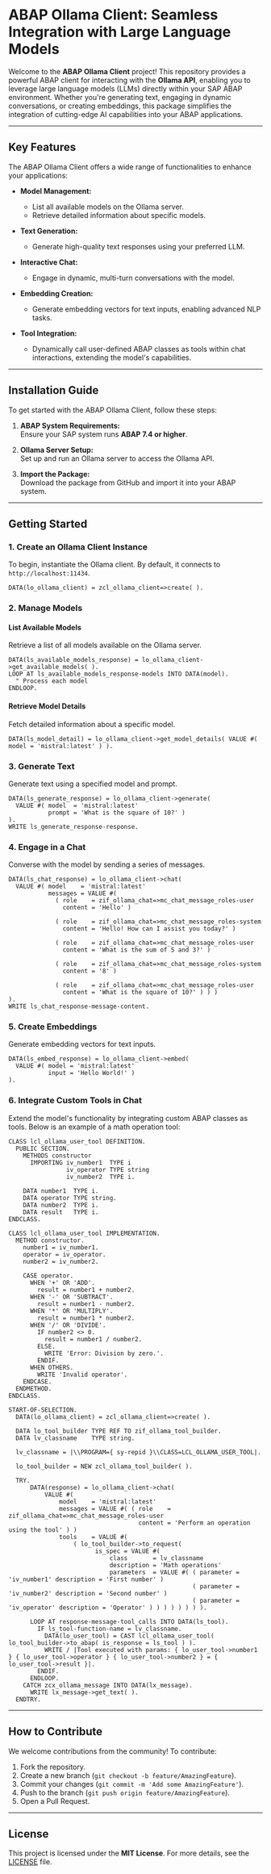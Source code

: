 # ABAP Ollama Client: Seamless Integration with Large Language Models

Welcome to the **ABAP Ollama Client** project! This repository provides a powerful ABAP client for interacting with the **Ollama API**, enabling you to leverage large language models (LLMs) directly within your SAP ABAP environment. Whether you're generating text, engaging in dynamic conversations, or creating embeddings, this package simplifies the integration of cutting-edge AI capabilities into your ABAP applications.

---

## Key Features

The ABAP Ollama Client offers a wide range of functionalities to enhance your applications:

- **Model Management:**  
  - List all available models on the Ollama server.  
  - Retrieve detailed information about specific models.  

- **Text Generation:**  
  - Generate high-quality text responses using your preferred LLM.  

- **Interactive Chat:**  
  - Engage in dynamic, multi-turn conversations with the model.  

- **Embedding Creation:**  
  - Generate embedding vectors for text inputs, enabling advanced NLP tasks.  

- **Tool Integration:**  
  - Dynamically call user-defined ABAP classes as tools within chat interactions, extending the model's capabilities.  

---

## Installation Guide

To get started with the ABAP Ollama Client, follow these steps:

1. **ABAP System Requirements:**  
   Ensure your SAP system runs **ABAP 7.4 or higher**.  

2. **Ollama Server Setup:**  
   Set up and run an Ollama server to access the Ollama API.  

3. **Import the Package:**  
   Download the package from GitHub and import it into your ABAP system.  

---

## Getting Started

### 1. Create an Ollama Client Instance

To begin, instantiate the Ollama client. By default, it connects to `http://localhost:11434`.

```abap
DATA(lo_ollama_client) = zcl_ollama_client=>create( ).
```

### 2. Manage Models

#### List Available Models

Retrieve a list of all models available on the Ollama server.

```abap
DATA(ls_available_models_response) = lo_ollama_client->get_available_models( ).
LOOP AT ls_available_models_response-models INTO DATA(model).
  " Process each model
ENDLOOP.
```

#### Retrieve Model Details

Fetch detailed information about a specific model.

```abap
DATA(ls_model_detail) = lo_ollama_client->get_model_details( VALUE #( model = 'mistral:latest' ) ).
```

### 3. Generate Text

Generate text using a specified model and prompt.

```abap
DATA(ls_generate_response) = lo_ollama_client->generate(
  VALUE #( model  = 'mistral:latest'
           prompt = 'What is the square of 10?' )
).
WRITE ls_generate_response-response.
```

### 4. Engage in a Chat

Converse with the model by sending a series of messages.

```abap
DATA(ls_chat_response) = lo_ollama_client->chat(
  VALUE #( model    = 'mistral:latest'
           messages = VALUE #(
             ( role    = zif_ollama_chat=>mc_chat_message_roles-user
               content = 'Hello' )

             ( role    = zif_ollama_chat=>mc_chat_message_roles-system
               content = 'Hello! How can I assist you today?' )

             ( role    = zif_ollama_chat=>mc_chat_message_roles-user
               content = 'What is the sum of 5 and 3?' )

             ( role    = zif_ollama_chat=>mc_chat_message_roles-system
               content = '8' )

             ( role    = zif_ollama_chat=>mc_chat_message_roles-user
               content = 'What is the square of 10?' ) ) )
).
WRITE ls_chat_response-message-content.
```

### 5. Create Embeddings

Generate embedding vectors for text inputs.

```abap
DATA(ls_embed_response) = lo_ollama_client->embed(
  VALUE #( model = 'mistral:latest'
           input = 'Hello World!' )
).
```

### 6. Integrate Custom Tools in Chat

Extend the model's functionality by integrating custom ABAP classes as tools. Below is an example of a math operation tool:

```abap
CLASS lcl_ollama_user_tool DEFINITION.
  PUBLIC SECTION.
    METHODS constructor
      IMPORTING iv_number1  TYPE i
                iv_operator TYPE string
                iv_number2  TYPE i.

    DATA number1  TYPE i.
    DATA operator TYPE string.
    DATA number2  TYPE i.
    DATA result   TYPE i.
ENDCLASS.

CLASS lcl_ollama_user_tool IMPLEMENTATION.
  METHOD constructor.
    number1 = iv_number1.
    operator = iv_operator.
    number2 = iv_number2.

    CASE operator.
      WHEN '+' OR 'ADD'.
        result = number1 + number2.
      WHEN '-' OR 'SUBTRACT'.
        result = number1 - number2.
      WHEN '*' OR 'MULTIPLY'.
        result = number1 * number2.
      WHEN '/' OR 'DIVIDE'.
        IF number2 <> 0.
          result = number1 / number2.
        ELSE.
          WRITE 'Error: Division by zero.'.
        ENDIF.
      WHEN OTHERS.
        WRITE 'Invalid operator'.
    ENDCASE.
  ENDMETHOD.
ENDCLASS.

START-OF-SELECTION.
  DATA(lo_ollama_client) = zcl_ollama_client=>create( ).

  DATA lo_tool_builder TYPE REF TO zif_ollama_tool_builder.
  DATA lv_classname    TYPE string.

  lv_classname = |\\PROGRAM={ sy-repid }\\CLASS=LCL_OLLAMA_USER_TOOL|.

  lo_tool_builder = NEW zcl_ollama_tool_builder( ).

  TRY.
      DATA(response) = lo_ollama_client->chat(
          VALUE #(
              model    = 'mistral:latest'
              messages = VALUE #( ( role    = zif_ollama_chat=>mc_chat_message_roles-user
                                    content = 'Perform an operation using the tool' ) )
              tools    = VALUE #(
                  ( lo_tool_builder->to_request(
                        is_spec = VALUE #(
                            class       = lv_classname
                            description = 'Math operations'
                            parameters  = VALUE #( ( parameter = 'iv_number1' description = 'First number' )
                                                   ( parameter = 'iv_number2' description = 'Second number' )
                                                   ( parameter = 'iv_operator' description = 'Operator' ) ) ) ) ) ) ) ).

      LOOP AT response-message-tool_calls INTO DATA(ls_tool).
        IF ls_tool-function-name = lv_classname.
          DATA(lo_user_tool) = CAST lcl_ollama_user_tool( lo_tool_builder->to_abap( is_response = ls_tool ) ).
          WRITE / |Tool executed with params: { lo_user_tool->number1 } { lo_user_tool->operator } { lo_user_tool->number2 } = { lo_user_tool->result }|.
        ENDIF.
      ENDLOOP.
    CATCH zcx_ollama_message INTO DATA(lx_message).
      WRITE lx_message->get_text( ).
  ENDTRY.
```

---

## How to Contribute

We welcome contributions from the community! To contribute:

1. Fork the repository.  
2. Create a new branch (`git checkout -b feature/AmazingFeature`).  
3. Commit your changes (`git commit -m 'Add some AmazingFeature'`).  
4. Push to the branch (`git push origin feature/AmazingFeature`).  
5. Open a Pull Request.  

---

## License

This project is licensed under the **MIT License**. For more details, see the [LICENSE](LICENSE) file.
